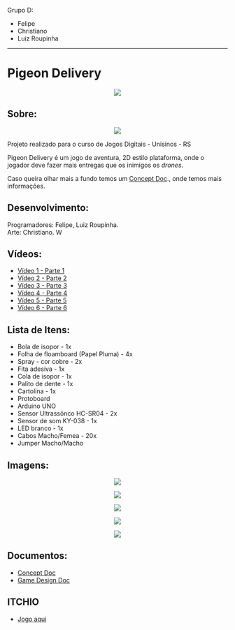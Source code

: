 Grupo D: 
* Felipe 
* Christiano 
* Luiz Roupinha
------------------------------------------------------------------------------------
# Pigeon Delivery
<p align="center">
<img src="https://github.com/ferkrum/platAlt2020.1/blob/master/projetos/Grupo%20D%20-%20Pigeon%20Delivery/Arte/Final.png">
</p>


## Sobre:
<p align="center">
<img src="https://img.itch.zone/aW1hZ2UvNjgwMDMwLzM3MzU5NDcucG5n/original/KaiWY9.png">
</p>
<p>Projeto realizado para o curso de Jogos Digitais - Unisinos - RS
   
   Pigeon Delivery é um jogo de aventura, 2D estilo plataforma, onde o jogador deve fazer mais entregas que os inimigos os <em>drones</em>.
   
   Caso queira olhar mais a fundo temos um [Concept Doc](https://github.com/ferkrum/platAlt2020.1/blob/master/projetos/Grupo%20D%20-%20Pigeon%20Delivery/Concept%20-%20Pigeon%20Delivery.pdf)., onde temos mais informações.
   
</p>

## Desenvolvimento:

<p>
Programadores: Felipe, Luiz Roupinha.
<br/>
Arte: Christiano. W
<br/>   
</p>

## Vídeos:

* [Vídeo 1 - Parte 1](https://www.loom.com/share/a507cdfe5b8c4ab9aeee9485669b45da)
* [Vídeo 2 - Parte 2](https://www.loom.com/share/0c0ed644b3a241b29ebcb445f47e6603)
* [Vídeo 3 - Parte 3](https://www.loom.com/share/0e451908c99d4d4189868b53c1b33673)
* [Vídeo 4 - Parte 4](https://www.loom.com/share/edd58d72a1604145a3c83b3f590fa24b)
* [Vídeo 5 - Parte 5](https://www.loom.com/share/3935a13b027546f383aee7336625f04c)
* [Vídeo 6 - Parte 6](https://www.loom.com/share/33e78566ddbc4cbfad693f20bac761c6)
## Lista de Itens:
<ul>
   <li>Bola de isopor - 1x</li>
   <li>Folha de floamboard (Papel Pluma) - 4x</li>
   <li>Spray - cor cobre - 2x</li>
   <li>Fita adesiva - 1x</li>
   <li>Cola de isopor - 1x</li>
   <li>Palito de dente - 1x</li>
   <li>Cartolina - 1x</li>
   
   <li>Protoboard</li>
   <li>Arduino UNO</li>
   <li>Sensor Ultrassônco HC-SR04 - 2x</li>
   <li>Sensor de som KY-038 - 1x</li>
   <li>LED branco - 1x</li>
   <li>Cabos Macho/Femea - 20x</li>
   <li>Jumper Macho/Macho</li>
</ul>

## Imagens:

<p align="center">
<img src="https://github.com/ferkrum/platAlt2020.1/blob/master/projetos/Grupo%20D%20-%20Pigeon%20Delivery/Images/IMG01.jpeg">
</p>
<p align="center">
<img src="https://github.com/ferkrum/platAlt2020.1/blob/master/projetos/Grupo%20D%20-%20Pigeon%20Delivery/Images/IMG03.jpeg">
</p>

<p align="center">
<img src="https://github.com/ferkrum/platAlt2020.1/blob/master/projetos/Grupo%20D%20-%20Pigeon%20Delivery/Images/IMG04.jpeg">
</p>

<p align="center">
<img src="https://github.com/ferkrum/platAlt2020.1/blob/master/projetos/Grupo%20D%20-%20Pigeon%20Delivery/Images/img%2008.jpeg">
</p>

<p align="center">
<img src="https://github.com/ferkrum/platAlt2020.1/blob/master/projetos/Grupo%20D%20-%20Pigeon%20Delivery/Images/tinkercad.png">
</p>

## Documentos:

* [Concept Doc](https://github.com/ferkrum/platAlt2020.1/blob/master/projetos/Grupo%20D%20-%20Pigeon%20Delivery/Concept%20-%20Pigeon%20Delivery.pdf)
* [Game Design Doc](https://github.com/ferkrum/platAlt2020.1/blob/master/projetos/Grupo%20D%20-%20Pigeon%20Delivery/Game%20Desing%20Doc%20-%20Pigeon%20Delivery.pdf)

## ITCHIO

* [Jogo aqui](https://bugnature.itch.io/pigeon-delivery) 
